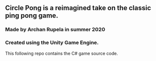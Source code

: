 ## Circle Pong is a reimagined take on the classic ping pong game.

### Made by Archan Rupela in summer 2020 <br />
### Created using the Unity Game Engine.

This following repo contains the C# game source code.
